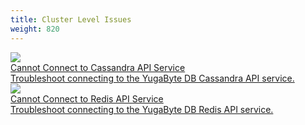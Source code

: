 ```yaml
---
title: Cluster Level Issues
weight: 820
---
```



<div>

  <a class="section-link icon-offset" href="/troubleshoot/cluster/connect-cassandra">
    <div class="icon">
      <img src="/images/section_icons/troubleshoot/troubleshoot.png" aria-hidden="true" />
    </div>
    <div class="text">
      Cannot Connect to Cassandra API Service
      <div class="caption"> Troubleshoot connecting to the YugaByte DB Cassandra API service.</div>
    </div>
  </a>

  <a class="section-link icon-offset" href="/troubleshoot/cluster/connect-redis">
    <div class="icon">
      <img src="/images/section_icons/troubleshoot/troubleshoot.png" aria-hidden="true" />
    </div>
    <div class="text">
      Cannot Connect to Redis API Service
      <div class="caption">Troubleshoot connecting to the YugaByte DB Redis API service.</div>
    </div>
  </a>

</div>
